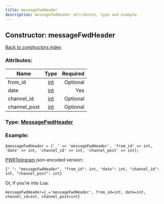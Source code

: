 ```yaml
---
title: messageFwdHeader
description: messageFwdHeader attributes, type and example
---
```

## Constructor: messageFwdHeader  
[Back to constructors index](index.md)



### Attributes:

| Name     |    Type       | Required |
|----------|:-------------:|---------:|
|from\_id|[int](../types/int.md) | Optional|
|date|[int](../types/int.md) | Yes|
|channel\_id|[int](../types/int.md) | Optional|
|channel\_post|[int](../types/int.md) | Optional|



### Type: [MessageFwdHeader](../types/MessageFwdHeader.md)


### Example:

```
$messageFwdHeader = ['_' => 'messageFwdHeader', 'from_id' => int, 'date' => int, 'channel_id' => int, 'channel_post' => int];
```  

[PWRTelegram](https://pwrtelegram.xyz) json-encoded version:

```
{"_": "messageFwdHeader", "from_id": int, "date": int, "channel_id": int, "channel_post": int}
```


Or, if you're into Lua:  


```
messageFwdHeader={_='messageFwdHeader', from_id=int, date=int, channel_id=int, channel_post=int}

```


